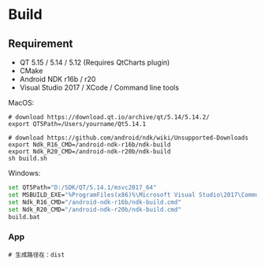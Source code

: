# Build

## Requirement

* QT 5.15 / 5.14 / 5.12 (Requires QtCharts plugin)
* CMake
* Android NDK r16b / r20
* Visual Studio 2017 / XCode / Command line tools

MacOS:

```shell
# download https://download.qt.io/archive/qt/5.14/5.14.2/
export QT5Path=/Users/yourname/Qt5.14.1

# download https://github.com/android/ndk/wiki/Unsupported-Downloads
export Ndk_R16_CMD=/android-ndk-r16b/ndk-build
export Ndk_R20_CMD=/android-ndk-r20b/ndk-build
sh build.sh
```

Windows:

```bash
set QT5Path="D:/SDK/QT/5.14.1/msvc2017_64"
set MSBUILD_EXE="%ProgramFiles(x86)%\Microsoft Visual Studio\2017\Community\MSBuild\15.0\Bin\MSBuild.exe"
set Ndk_R16_CMD="/android-ndk-r16b/ndk-build.cmd"
set Ndk_R20_CMD="/android-ndk-r20b/ndk-build.cmd"
build.bat
```

### App
```shell
# 生成路径在：dist
```

